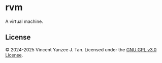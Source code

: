 # rvm

A virtual machine.

## License

&copy; 2024-2025 Vincent Yanzee J. Tan. Licensed under the
[GNU GPL v3.0 License](./COPYING).
